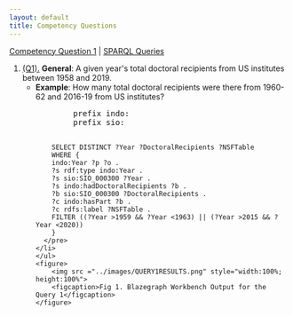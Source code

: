 ```yaml
---
layout: default
title: Competency Questions
---
```

[Competency Question 1](#question1) | [SPARQL Queries](#sparql)

<article class="mb-5" id="competencyquestions">

<content>
<ol>
<li> <a href="#question1">(Q1).</a> <strong>General</strong>: A given year's total doctoral recipients from US institutes between 1958 and 2019. 
	<ul type = "circle">
	<li><strong>Example</strong>: How many total doctoral recipients were there from 1960-62 and 2016-19 from US institutes?
	<pre>
		prefix indo: <http://www.semanticweb.org/neha/2021/indo#>
		prefix sio:<http://semanticscience.org/resource/>

		SELECT DISTINCT ?Year ?DoctoralRecipients ?NSFTable
		WHERE {
  		indo:Year ?p ?o .
  		?s rdf:type indo:Year .
  		?s sio:SIO_000300 ?Year .
  		?s indo:hadDoctoralRecipients ?b .
  		?b sio:SIO_000300 ?DoctoralRecipients .
  		?c indo:hasPart ?b .
  		?c rdfs:label ?NSFTable .
  		FILTER ((?Year >1959 && ?Year <1963) || (?Year >2015 && ?Year <2020))
  		}
      </pre>
	</li>
	</ul> 
	<figure>
  		<img src ="../images/QUERY1RESULTS.png" style="width:100%; height:100%">  
  		<figcaption>Fig 1. Blazegraph Workbench Output for the Query 1</figcaption>  
 	</figure>
</li>

</ol>

</content>
